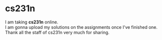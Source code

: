 # cs231n
I am taking **cs231n** online.  
I am gonna upload my solutions on the assignments once I've finished one.
Thank all the staff of cs231n very much for sharing.
